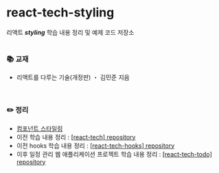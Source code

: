 # react-tech-styling
리액트 ***styling*** 학습 내용 정리 및 예제 코드 저장소
<br>
<br>

### 📚 교재
- 리액트를 다루는 기술(개정판) ・ 김민준 지음
<br>

### ✏️ 정리
- [컴포넌트 스타일링](https://ssena.notion.site/09-930c809fffd84c4a8bca56586eefa103)<br>
- 이전 학습 내용 정리 : [[react-tech] repository](https://github.com/LimSeNa/react-tech)<br>
- 이전 hooks 학습 내용 정리 : [[react-tech-hooks] repository](https://github.com/LimSeNa/react-tech-hooks)<br>
- 이후 일정 관리 웹 애플리케이션 프로젝트 학습 내용 정리 : [[react-tech-todo] repository](https://github.com/LimSeNa/react-tech-todo)<br>
